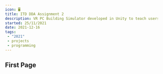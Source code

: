 ```yaml
---
icon: 🖥️
title: ITD DDA Assignment 2
description: VR PC Building Simulator developed in Unity to teach users on how to build a PC
started: 25/11/2021
date: 2021-12-16
tags: 
 - "2021"
 - projects
 - programming
---
```


## First Page